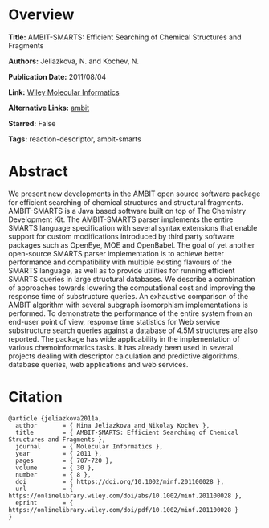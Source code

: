 # Overview
**Title:**
AMBIT-SMARTS: Efficient Searching of Chemical Structures and Fragments

**Authors:**
Jeliazkova, N. and Kochev, N.

**Publication Date:**
2011/08/04

**Link:**
[Wiley Molecular Informatics](https://onlinelibrary.wiley.com/doi/abs/10.1002/minf.201100028)

**Alternative Links:**
[ambit](https://ambit.sourceforge.net/smirks.html)

**Starred:**
False

**Tags:**
reaction-descriptor, ambit-smarts


# Abstract
We present new developments in the AMBIT open source software package for efficient searching of chemical structures and structural fragments.
AMBIT-SMARTS is a Java based software built on top of The Chemistry Development Kit.
The AMBIT-SMARTS parser implements the entire SMARTS language specification with several syntax extensions that enable support for custom modifications introduced by third party software packages such as OpenEye, MOE and OpenBabel.
The goal of yet another open-source SMARTS parser implementation is to achieve better performance and compatibility with multiple existing flavours of the SMARTS language, as well as to provide utilities for running efficient SMARTS queries in large structural databases.
We describe a combination of approaches towards lowering the computational cost and improving the response time of substructure queries.
An exhaustive comparison of the AMBIT algorithm with several subgraph isomorphism implementations is performed.
To demonstrate the performance of the entire system from an end-user point of view, response time statistics for Web service substructure search queries against a database of 4.5M structures are also reported.
The package has wide applicability in the implementation of various chemoinformatics tasks.
It has already been used in several projects dealing with descriptor calculation and predictive algorithms, database queries, web applications and web services.


# Citation
```
@article {jeliazkova2011a,
  author       = { Nina Jeliazkova and Nikolay Kochev },
  title        = { AMBIT-SMARTS: Efficient Searching of Chemical Structures and Fragments },
  journal      = { Molecular Informatics },
  year         = { 2011 },
  pages        = { 707-720 },
  volume       = { 30 },
  number       = { 8 },
  doi          = { https://doi.org/10.1002/minf.201100028 },
  url          = { https://onlinelibrary.wiley.com/doi/abs/10.1002/minf.201100028 },
  eprint       = { https://onlinelibrary.wiley.com/doi/pdf/10.1002/minf.201100028 }
}
```

